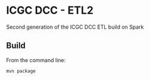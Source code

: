 ICGC DCC - ETL2
===

Second generation of the ICGC DCC ETL build on Spark

Build
---

From the command line:

	mvn package

